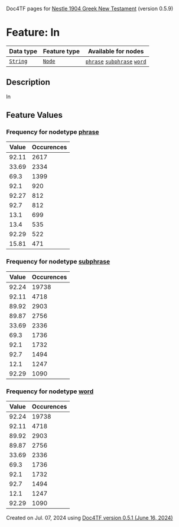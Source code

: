 Doc4TF pages for [Nestle 1904 Greek New Testament](https://github.com/saulocantanhede/tfgreek2/tree/0158b08039fb672626b3f9c2774f4d97120826fb/tf) (version 0.5.9)
# Feature: ln
Data type|Feature type|Available for nodes
---|---|---
[`String`](featuresbydatatype.md#string)|[`Node`](featuresbytype.md#node)| [`phrase`](featuresbynodetype.md#phrase)  [`subphrase`](featuresbynodetype.md#subphrase)  [`word`](featuresbynodetype.md#word) 
## Description
ln
## Feature Values
### Frequency for nodetype [phrase](featuresbynodetype.md#phrase)
Value|Occurences
---|---
92.11|2617
33.69|2334
69.3|1399
92.1|920
92.27|812
92.7|812
13.1|699
13.4|535
92.29|522
15.81|471
### Frequency for nodetype [subphrase](featuresbynodetype.md#subphrase)
Value|Occurences
---|---
92.24|19738
92.11|4718
89.92|2903
89.87|2756
33.69|2336
69.3|1736
92.1|1732
92.7|1494
12.1|1247
92.29|1090
### Frequency for nodetype [word](featuresbynodetype.md#word)
Value|Occurences
---|---
92.24|19738
92.11|4718
89.92|2903
89.87|2756
33.69|2336
69.3|1736
92.1|1732
92.7|1494
12.1|1247
92.29|1090
 

Created on Jul. 07, 2024 using [Doc4TF version 0.5.1 (June 16, 2024)](https://github.com/tonyjurg/Doc4TF/blob/main/CreateFeatureDoc.ipynb) 